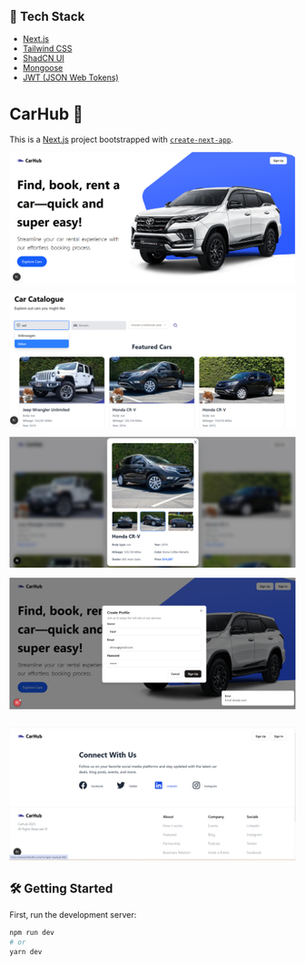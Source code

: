## 🚀 Tech Stack

- [Next.js](https://nextjs.org)
- [Tailwind CSS](https://tailwindcss.com)
- [ShadCN UI](https://ui.shadcn.com/)
- [Mongoose](https://mongoosejs.com/)
- [JWT (JSON Web Tokens)](https://jwt.io)


# CarHub 🚗

This is a [Next.js](https://nextjs.org) project bootstrapped with [`create-next-app`](https://nextjs.org/docs/app/api-reference/cli/create-next-app).

![CarHub Hero](./public/front1.png)

![CarHub Hero](./public/front2.png)

![CarHub Hero](./public/front3.png)

![CarHub Hero](./public/front4.png)

![CarHub Hero](./public/front5.png)
---


## 🛠️ Getting Started

First, run the development server:

```bash
npm run dev
# or
yarn dev